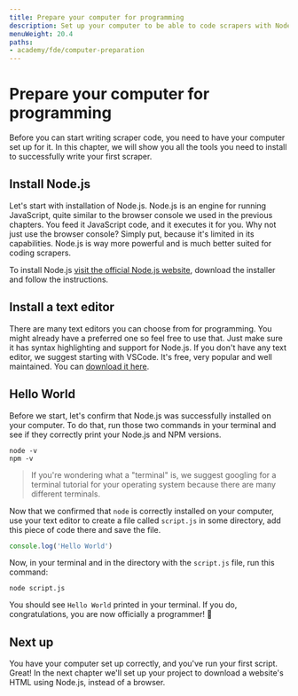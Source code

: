 ```yaml
---
title: Prepare your computer for programming
description: Set up your computer to be able to code scrapers with Node.js and JavaScript. Download Node.js and NPM and run a Hello World script.
menuWeight: 20.4
paths:
- academy/fde/computer-preparation
---
```


# [](#prepare) Prepare your computer for programming
Before you can start writing scraper code, you need to have your computer set up for it. In this chapter, we will show you all the tools you need to install to successfully write your first scraper.

## [](#install-node) Install Node.js
Let's start with installation of Node.js. Node.js is an engine for running JavaScript, quite similar to the browser console we used in the previous chapters. You feed it JavaScript code, and it executes it for you. Why not just use the browser console? Simply put, because it's limited in its capabilities. Node.js is way more powerful and is much better suited for coding scrapers.

To install Node.js [visit the official Node.js website](https://nodejs.org/en/download/), download the installer and follow the instructions.

## [](#install-editor) Install a text editor
There are many text editors you can choose from for programming. You might already have a preferred one so feel free to use that. Just make sure it has syntax highlighting and support for Node.js. If you don't have any text editor, we suggest starting with VSCode. It's free, very popular and well maintained. You can [download it here](https://code.visualstudio.com/download).

## [](#hello-world) Hello World
Before we start, let's confirm that Node.js was successfully installed on your computer. To do that, run those two commands in your terminal and see if they correctly print your Node.js and NPM versions.

```
node -v
npm -v
```

> If you're wondering what a "terminal" is, we suggest googling for a terminal tutorial for your operating system because there are many different terminals.

Now that we confirmed that `node` is correctly installed on your computer, use your text editor to create a file called `script.js` in some directory, add this piece of code there and save the file.

```js
console.log('Hello World')
```

Now, in your terminal and in the directory with the `script.js` file, run this command:

```
node script.js
```

You should see `Hello World` printed in your terminal. If you do, congratulations, you are now officially a programmer! 🚀

## [](#next) Next up
You have your computer set up correctly, and you've run your first script. Great! In the next chapter we'll set up your project to download a website's HTML using Node.js, instead of a browser.
